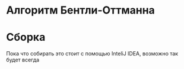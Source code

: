Алгоритм Бентли-Оттманна
========================

# Сборка
Пока что собирать это стоит с помощью InteliJ IDEA, возможно так будет всегда
